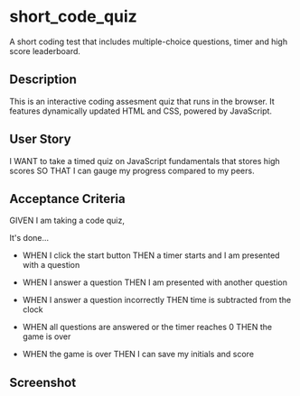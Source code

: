 # short_code_quiz
A short coding test that includes multiple-choice questions, timer and high score leaderboard.

## Description
This is an interactive coding assesment quiz that runs in the browser. 
It features dynamically updated HTML and CSS, powered by JavaScript.


## User Story
I WANT to take a timed quiz on JavaScript fundamentals that stores high scores
SO THAT I can gauge my progress compared to my peers.

## Acceptance Criteria
GIVEN I am taking a code quiz,

It's done...

- WHEN I click the start button THEN a timer starts and I am presented with a question

- WHEN I answer a question THEN I am presented with another question

- WHEN I answer a question incorrectly THEN time is subtracted from the clock

- WHEN all questions are answered or the timer reaches 0 THEN the game is over

- WHEN the game is over THEN I can save my initials and score

## Screenshot



